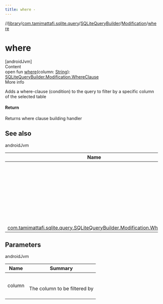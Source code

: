 ```yaml
---
title: where -
---
```

//[library](../../../index.md)/[com.tamimattafi.sqlite.query](../../index.md)/[SQLiteQueryBuilder](../index.md)/[Modification](index.md)/[where](where.md)



# where  
[androidJvm]  
Content  
open fun [where](where.md)(column: [String](https://kotlinlang.org/api/latest/jvm/stdlib/kotlin/-string/index.html)): [SQLiteQueryBuilder.Modification.WhereClause](-where-clause/index.md)  
More info  


Adds a where-clause (condition) to the query to filter by a specific column of the selected table



#### Return  


Returns where clause building handler



## See also  
  
androidJvm  
  
|  Name|  Summary| 
|---|---|
| <a name="com.tamimattafi.sqlite.query/SQLiteQueryBuilder.Modification/where/#kotlin.String/PointingToDeclaration/"></a>| <a name="com.tamimattafi.sqlite.query/SQLiteQueryBuilder.Modification/where/#kotlin.String/PointingToDeclaration/"></a><br><br><a href="https://www.sqlitetutorial.net/sqlite-where/">SQLite 'SELECT * FROM table WHERE (condition)' expression</a><br><br>
| <a name="com.tamimattafi.sqlite.query/SQLiteQueryBuilder.Modification/where/#kotlin.String/PointingToDeclaration/"></a>[com.tamimattafi.sqlite.query.SQLiteQueryBuilder.Modification.WhereClause](-where-clause/index.md)| <a name="com.tamimattafi.sqlite.query/SQLiteQueryBuilder.Modification/where/#kotlin.String/PointingToDeclaration/"></a>
  


## Parameters  
  
androidJvm  
  
|  Name|  Summary| 
|---|---|
| <a name="com.tamimattafi.sqlite.query/SQLiteQueryBuilder.Modification/where/#kotlin.String/PointingToDeclaration/"></a>column| <a name="com.tamimattafi.sqlite.query/SQLiteQueryBuilder.Modification/where/#kotlin.String/PointingToDeclaration/"></a><br><br>The column to be filtered by<br><br>
  
  



